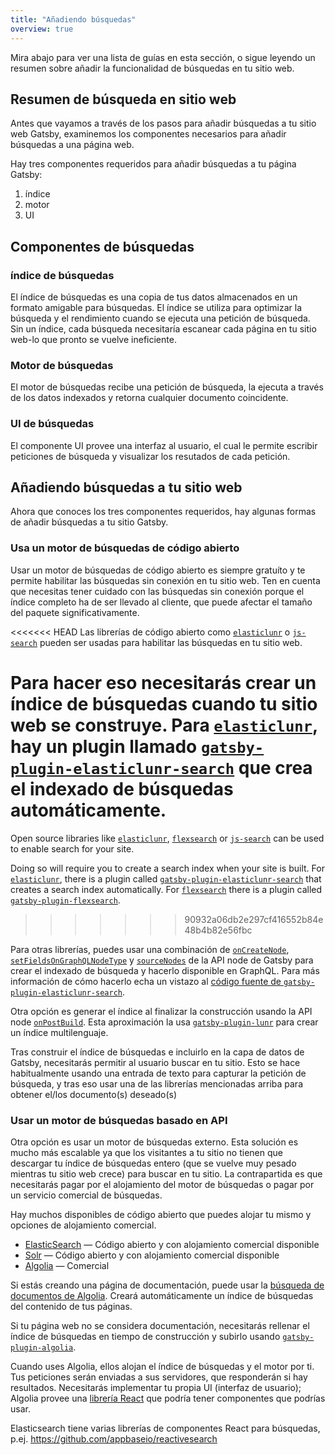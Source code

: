 ```yaml
---
title: "Añadiendo búsquedas"
overview: true
---
```


Mira abajo para ver una lista de guías en esta sección, o sigue leyendo un resumen sobre añadir la funcionalidad de búsquedas en tu sitio web.

<GuideList slug={props.slug} />

## Resumen de búsqueda en sitio web

Antes que vayamos a través de los pasos para añadir búsquedas a tu sitio web Gatsby, examinemos los componentes necesarios para añadir búsquedas a una página web.

Hay tres componentes requeridos para añadir búsquedas a tu página Gatsby:

1.  índice
2.  motor
3.  UI

## Componentes de búsquedas

### índice de búsquedas

El índice de búsquedas es una copia de tus datos almacenados en un formato amigable para búsquedas. El índice se utiliza para optimizar la búsqueda y el rendimiento cuando se ejecuta una petición de búsqueda. Sin un índice, cada búsqueda necesitaría escanear cada página en tu sitio web-lo que pronto se vuelve ineficiente.

### Motor de búsquedas

El motor de búsquedas recibe una petición de búsqueda, la ejecuta a través de los datos indexados y retorna cualquier documento coincidente.

### UI de búsquedas

El componente UI provee una interfaz al usuario, el cual le permite escribir peticiones de búsqueda y visualizar los resutados de cada petición.

## Añadiendo búsquedas a tu sitio web

Ahora que conoces los tres componentes requeridos, hay algunas formas de añadir búsquedas a tu sitio Gatsby.

### Usa un motor de búsquedas de código abierto

Usar un motor de búsquedas de código abierto es siempre gratuíto y te permite habilitar las búsquedas sin conexión en tu sitio web. Ten en cuenta que necesitas tener cuidado con las búsquedas sin conexión porque el índice completo ha de ser llevado al cliente, que puede afectar el tamaño del paquete significativamente.

<<<<<<< HEAD
Las librerías de código abierto como [`elasticlunr`](https://www.npmjs.com/package/elasticlunr) o [`js-search`](https://github.com/bvaughn/js-search) pueden ser usadas para habilitar las búsquedas en tu sitio web.

Para hacer eso necesitarás crear un índice de búsquedas cuando tu sitio web se construye. Para [`elasticlunr`](https://www.npmjs.com/package/elasticlunr), hay un plugin llamado [`gatsby-plugin-elasticlunr-search`](https://github.com/gatsby-contrib/gatsby-plugin-elasticlunr-search) que crea el indexado de búsquedas automáticamente.
=======
Open source libraries like [`elasticlunr`](https://www.npmjs.com/package/elasticlunr), [`flexsearch`](https://github.com/nextapps-de/flexsearch) or [`js-search`](https://github.com/bvaughn/js-search) can be used to enable search for your site.

Doing so will require you to create a search index when your site is built. For [`elasticlunr`](https://www.npmjs.com/package/elasticlunr), there is a plugin called [`gatsby-plugin-elasticlunr-search`](https://github.com/gatsby-contrib/gatsby-plugin-elasticlunr-search) that creates a search index automatically. For [`flexsearch`](https://github.com/nextapps-de/flexsearch) there is a plugin called [`gatsby-plugin-flexsearch`](https://github.com/tmsss/gatsby-plugin-flexsearch).
>>>>>>> 90932a06db2e297cf416552b84e48b4b82e56fbc

Para otras librerías, puedes usar una combinación de [`onCreateNode`](/docs/node-apis/#onCreateNode), [`setFieldsOnGraphQLNodeType`](/docs/node-apis/#setFieldsOnGraphQLNodeType) y [`sourceNodes`](/docs/node-apis/#sourceNodes) de la API node de Gatsby para crear el indexado de búsqueda y hacerlo disponible en GraphQL. Para más información de cómo hacerlo echa un vistazo al [código fuente de `gatsby-plugin-elasticlunr-search`](https://github.com/gatsby-contrib/gatsby-plugin-elasticlunr-search/blob/master/src/gatsby-node.js#L96-L131).

Otra opción es generar el índice al finalizar la construcción usando la API node [`onPostBuild`](/docs/node-apis/#onPostBuild). Esta aproximación la usa [`gatsby-plugin-lunr`](https://github.com/humanseelabs/gatsby-plugin-lunr) para crear un índice multilenguaje.

Tras construir el índice de búsquedas e incluirlo en la capa de datos de Gatsby, necesitarás permitir al usuario buscar en tu sitio. Esto se hace habitualmente usando una entrada de texto para capturar la petición de búsqueda, y tras eso usar una de las librerías mencionadas arriba para obtener el/los documento(s) deseado(s)

### Usar un motor de búsquedas basado en API

Otra opción es usar un motor de búsquedas externo. Esta solución es mucho más escalable ya que los visitantes a tu sitio no tienen que descargar tu índice de búsquedas entero (que se vuelve muy pesado mientras tu sitio web crece) para buscar en tu sitio. La contrapartida es que necesitarás pagar por el alojamiento del motor de búsquedas o pagar por un servicio comercial de búsquedas.

Hay muchos disponibles de código abierto que puedes alojar tu mismo y opciones de alojamiento comercial.

- [ElasticSearch](https://www.elastic.co/products/elasticsearch) — Código abierto y con alojamiento comercial disponible
- [Solr](http://lucene.apache.org/solr/) — Código abierto y con alojamiento comercial disponible
- [Algolia](https://www.algolia.com/) — Comercial

Si estás creando una página de documentación, puede usar la [búsqueda de documentos de Algolia](https://community.algolia.com/docsearch/). Creará automáticamente un índice de búsquedas del contenido de tus páginas.

Si tu página web no se considera documentación, necesitarás rellenar el índice de búsquedas en tiempo de construcción y subirlo usando [`gatsby-plugin-algolia`](https://github.com/algolia/gatsby-plugin-algolia).

Cuando uses Algolia, ellos alojan el índice de búsquedas y el motor por ti. Tus peticiones serán enviadas a sus servidores, que responderán si hay resultados. Necesitarás implementar tu propia UI (interfaz de usuario); Algolia provee una [librería React](https://github.com/algolia/react-instantsearch) que podría tener componentes que podrías usar.

Elasticsearch tiene varias librerías de componentes React para búsquedas, p.ej. https://github.com/appbaseio/reactivesearch
